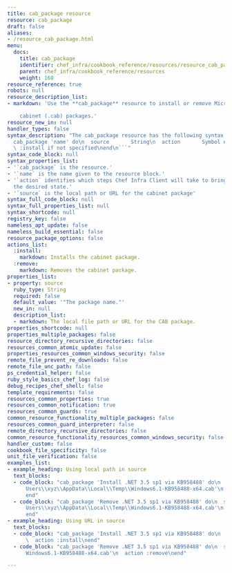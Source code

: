 ```yaml
---
title: cab_package resource
resource: cab_package
draft: false
aliases:
- /resource_cab_package.html
menu:
  docs:
    title: cab_package
    identifier: chef_infra/cookbook_reference/resources/resource_cab_package.md cab_package
    parent: chef_infra/cookbook_reference/resources
    weight: 160
resource_reference: true
robots: null
resource_description_list:
- markdown: 'Use the **cab_package** resource to install or remove Microsoft Windows

    cabinet (.cab) packages.'
resource_new_in: null
handler_types: false
syntax_description: "The cab_package resource has the following syntax:\n\n``` ruby\n\
  cab_package 'name' do\n  source       String\n  action       Symbol # defaults to\
  \ :install if not specified\nend\n```"
syntax_code_block: null
syntax_properties_list:
- '`cab_package` is the resource.'
- '`name` is the name given to the resource block.'
- '`action` identifies which steps Chef Infra Client will take to bring the node into
  the desired state.'
- '`source` is the local path or URL for the cabinet package'
syntax_full_code_block: null
syntax_full_properties_list: null
syntax_shortcode: null
registry_key: false
nameless_apt_update: false
nameless_build_essential: false
resource_package_options: false
actions_list:
  :install:
    markdown: Installs the cabinet package.
  :remove:
    markdown: Removes the cabinet package.
properties_list:
- property: source
  ruby_type: String
  required: false
  default_value: '"The package name."'
  new_in: null
  description_list:
  - markdown: The local file path or URL for the CAB package.
properties_shortcode: null
properties_multiple_packages: false
resource_directory_recursive_directories: false
resources_common_atomic_update: false
properties_resources_common_windows_security: false
remote_file_prevent_re_downloads: false
remote_file_unc_path: false
ps_credential_helper: false
ruby_style_basics_chef_log: false
debug_recipes_chef_shell: false
template_requirements: false
resources_common_properties: true
resources_common_notification: true
resources_common_guards: true
common_resource_functionality_multiple_packages: false
resources_common_guard_interpreter: false
remote_directory_recursive_directories: false
common_resource_functionality_resources_common_windows_security: false
handler_custom: false
cookbook_file_specificity: false
unit_file_verification: false
examples_list:
- example_heading: Using local path in source
  text_blocks:
  - code_block: "cab_package 'Install .NET 3.5 sp1 via KB958488' do\n  source 'C:\\\
      Users\\xyz\\AppData\\Local\\Temp\\Windows6.1-KB958488-x64.cab'\n  action :install\n\
      end"
  - code_block: "cab_package 'Remove .NET 3.5 sp1 via KB958488' do\n  source 'C:\\\
      Users\\xyz\\AppData\\Local\\Temp\\Windows6.1-KB958488-x64.cab'\n  action :remove\n\
      end"
- example_heading: Using URL in source
  text_blocks:
  - code_block: "cab_package 'Install .NET 3.5 sp1 via KB958488' do\n  source 'https://s3.amazonaws.com/my_bucket/Windows6.1-KB958488-x64.cab'\n\
      \  action :install\nend"
  - code_block: "cab_package 'Remove .NET 3.5 sp1 via KB958488' do\n  source 'https://s3.amazonaws.com/my_bucket/Temp\\\
      Windows6.1-KB958488-x64.cab'\n  action :remove\nend"

---
```

